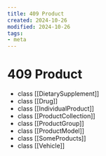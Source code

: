 ```yaml
---
title: 409 Product
created: 2024-10-26
modified: 2024-10-26
tags: 
- meta
---
```

# 409 Product
- class [[DietarySupplement]]
- class [[Drug]]
- class [[IndividualProduct]]
- class [[ProductCollection]]
- class [[ProductGroup]]
- class [[ProductModel]]
- class [[SomeProducts]]
- class [[Vehicle]]
